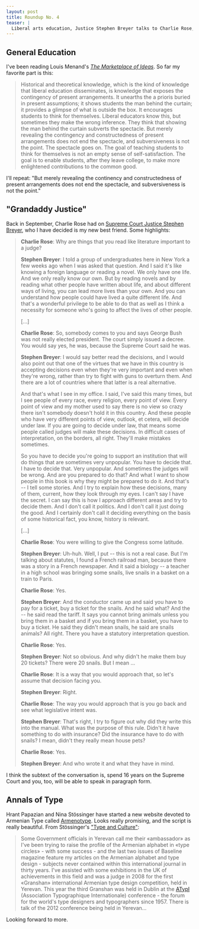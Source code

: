 ```yaml
---
layout: post
title: Roundup No. 4
teaser: |
  Liberal arts education, Justice Stephen Breyer talks to Charlie Rose, Hrant Papazian and Nina Stössinger shine some light on Armenian type and lettering.
---
```


## General Education

I've been reading Louis Menand's [<cite>The Marketplace of Ideas</cite>](http://books.wwnorton.com/books/detail.aspx?id=6082). So far my favorite part is this:

> Historical and theoretical knowledge, which is the kind of knowledge that liberal education disseminates, is knowledge that exposes the contingency of present arrangements. It unearths the a prioris buried in present assumptions; it shows students the man behind the curtain; it provides a glimpse of what is outside the box. It encourages students to think for themselves. Liberal educators know this, but sometimes they make the wrong inference. They think that showing the man behind the curtain subverts the spectacle. But merely revealing the contingency and constructedness of present arrangements does not end the spectacle, and subversiveness is not the point. The spectacle goes on. The goal of teaching students to think for themselves is not an empty sense of self-satisfaction. The goal is to enable students, after they leave college, to make more enlightened contributions to the common good.

I'll repeat: "But merely revealing the continency and constructedness of present arrangements does not end the spectacle, and subversiveness is not the point."

## "Grandaddy Justice"

Back in September, Charlie Rose had on [Supreme Court Justice Stephen Breyer](http://www.charlierose.com/view/interview/11210), who I have decided is my new best friend. Some highlights:

> <strong>Charlie Rose</strong>: Why are things that you read like literature important to a judge?
> 
> <strong>Stephen Breyer</strong>: I told a group of undergraduates here in New York a few weeks ago when I was asked that question. And I said it's like knowing a foreign language or reading a novel. We only have one life. And we only really know our own. But by reading novels and by reading what other people have written about life, and about different ways of living, you can lead more lives than your own. And you can understand how people could have lived a quite different life. And that's a wonderful privilege to be able to do that as well as I think a necessity for someone who's going to affect the lives of other people.
> 
> \[...\]
> 
> <strong>Charlie Rose</strong>: So, somebody comes to you and says George Bush was not really elected president. The court simply issued a decree. You would say yes, he was, because the Supreme Court said he was.
> 
> <strong>Stephen Breyer</strong>: I would say better read the decisions, and I would also point out that one of the virtues that we have in this country is accepting decisions even when they're very important and even when they're wrong, rather than try to fight with guns to overturn them. And there are a lot of countries where that latter is a real alternative.
> 
> And that's what I see in my office. I said, I've said this many times, but I see people of every race, every religion, every point of view. Every point of view and my mother used to say there is no view so crazy there isn't somebody doesn't hold it in this country. And these people who have very different points of view, outlook, et cetera, will decide under law. If you are going to decide under law, that means some people called judges will make these decisions. In difficult cases of interpretation, on the borders, all right. They'll make mistakes sometimes.
> 
> So you have to decide you're going to support an institution that will do things that are sometimes very unpopular. You have to decide that. I have to decide that. Very unpopular. And sometimes the judges will be wrong. And are you prepared to do that? And what I want to show people in this book is why they might be prepared to do it. And that's -- I tell some stories. And I try to explain how these decisions, many of them, current, how they look through my eyes. I can't say I have the secret. I can say this is how I approach different areas and try to decide them. And I don't call it politics. And I don't call it just doing the good. And I certainly don't call it deciding everything on the basis of some historical fact, you know, history is relevant.
> 
> \[...\]
> 
> <strong>Charlie Rose</strong>: You were willing to give the Congress some latitude.
> 
> <strong>Stephen Breyer</strong>: Uh-huh. Well, I put -- this is not a real case. But I'm talking about statutes, I found a French railroad man, because there was a story in a French newspaper. And it said a biology -- a teacher in a high school was bringing some snails, live snails in a basket on a train to Paris.
> 
> <strong>Charlie Rose</strong>: Yes.
> 
> <strong>Stephen Breyer</strong>: And the conductor came up and said you have to pay for a ticket, buy a ticket for the snails. And he said what? And the -- he said read the tariff. It says you cannot bring animals unless you bring them in a basket and if you bring them in a basket, you have to buy a ticket. He said they didn't mean snails, he said are snails animals? All right. There you have a statutory interpretation question.
> 
> <strong>Charlie Rose</strong>: Yes.
> 
> <strong>Stephen Breyer</strong>: Not so obvious. And why didn't he make them buy 20 tickets? There were 20 snails. But I mean ...
> 
> <strong>Charlie Rose</strong>: It is a way that you would approach that, so let's assume that decision facing you.
> 
> <strong>Stephen Breyer</strong>: Right.
> 
> <strong>Charlie Rose</strong>: The way you would approach that is you go back and see what legislative intent was.
> 
> <strong>Stephen Breyer</strong>: That's right, I try to figure out why did they write this into the manual. What was the purpose of this rule. Didn't it have something to do with insurance? Did the insurance have to do with snails? I mean, didn't they really mean house pets?
> 
> <strong>Charlie Rose</strong>: Yes.
> 
> <strong>Stephen Breyer</strong>: And who wrote it and what they have in mind.

I think the subtext of the conversation is, spend 16 years on the Supreme Court and you, too, will be able to speak in paragraph form.

## Annals of Type

Hrant Papazian and Nina Stössinger have started a new website devoted to Armenian Type called [Armenotype](http://armenotype.com/). Looks really promising, and the script is really beautiful. From Stössinger's ["Type and Culture"](http://armenotype.com/2010/10/type-and-culture/):

> Some Government officials in Yerevan call me their «ambassador» as I've been trying to raise the profile of the Armenian alphabet in «type circles» - with some success - and the last two issues of Baseline magazine feature my articles on the Armenian alphabet and type design - subjects never contained within this international journal in thirty years. I've assisted with some exhibitions in the UK of achievements in this field and was a judge in 2008 for the first «Granshan» international Armenian type design competition, held in Yerevan. This year the third Granshan was held in Dublin at the <a href="http://atypi.org/">ATypI </a>(Association Typographique Internationale) conference - the forum for the world's type designers and typographers since 1957. There is talk of the 2012 conference being held in Yerevan...

Looking forward to more.
